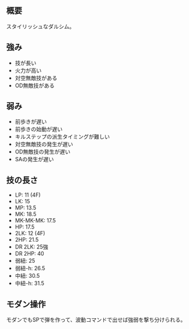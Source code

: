 ## 概要

スタイリッシュなダルシム。

## 強み

- 技が長い
- 火力が高い
- 対空無敵技がある
- OD無敵技がある

## 弱み

- 前歩きが遅い
- 前歩きの始動が遅い
- キルステップの派生タイミングが難しい
- 対空無敵技の発生が遅い
- OD無敵技の発生が遅い
- SAの発生が遅い

## 技の長さ

- LP: 11 (4F)
- LK: 15
- MP: 13.5
- MK: 18.5
- MK-MK-MK: 17.5
- HP: 17.5
- 2LK: 12 (4F)
- 2HP: 21.5
- DR 2LK: 25強
- DR 2HP: 40
- 弱紐: 25
- 弱紐-h: 26.5
- 中紐: 30.5
- 中紐-h: 31.5

## モダン操作

モダンでもSPで弾を作って、波動コマンドで出せば強弱を撃ち分けられる。
